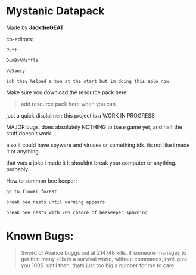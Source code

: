 ﻿# Mystanic Datapack
Made by **JacktheGEAT**

co-editors:

    Puff

    DumByAWaffle

    VeSaucy

    idk they helped a ton at the start but im doing this solo now.

Make sure you download the resource pack here:
  > add resource pack here when you can

just a quick disclaimer: this project is a WORK IN PROGRESS

MAJOR bugs, does absolutely NOTHING to base game yet, and half the stuff doesn't work.

also it could have spyware and viruses or something idk. its not like i made it or anything.

that was a joke i made it it shouldnt break your computer or anything. probably.

How to summon bee keeper: 

    go to flower forest
    
    break bee nests until warning appears
    
    break bee nests with 20% chance of beekeeper spawning
    
    

# Known Bugs:
  > Sword of Avarice buggs out at 214748 kills. if someone manages to get that many kills in a survival world, without commands, i will give you 100$. until then, thats just too big a number for me to care.
